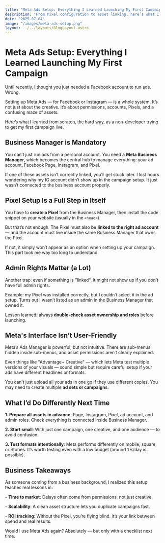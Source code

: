 ```yaml
---
title: "Meta Ads Setup: Everything I Learned Launching My First Campaign"
description: "From Pixel configuration to asset linking, here’s what I figured out while launching my first Meta (Facebook + Instagram) ad. Clear steps, real mistakes, and how to avoid them."
date: "2025-07-04"
image: "/images/meta-ads-setup.png"
layout: ../../layouts/BlogLayout.astro
---
```


<h1 class="text-3xl font-bold mb-6">Meta Ads Setup: Everything I Learned Launching My First Campaign</h1>

<p>Until recently, I thought you just needed a Facebook account to run ads. Wrong.</p>

<p>Setting up Meta Ads — for Facebook or Instagram — is a whole system. It’s not just about the creative. It’s about permissions, accounts, Pixels, and a confusing maze of assets.</p>

<p>Here’s what I learned from scratch, the hard way, as a non-developer trying to get my first campaign live.</p>

<h2 class="text-xl font-semibold mb-4 mt-10">Business Manager is Mandatory</h2>

<p>You can’t just run ads from a personal account. You need a <strong>Meta Business Manager</strong>, which becomes the central hub to manage everything: your ad account, Facebook Page, Instagram, and Pixel.</p>

<p>If one of these assets isn't correctly linked, you’ll get stuck later. I lost hours wondering why my IG account didn’t show up in the campaign setup. It just wasn’t connected to the business account properly.</p>

<h2 class="text-xl font-semibold mb-4 mt-10">Pixel Setup Is a Full Step in Itself</h2>

<p>You have to <strong>create a Pixel</strong> from the Business Manager, then install the code snippet on your website (usually in the <code>&lt;head&gt;</code>).</p>

<p>But that’s not enough. The Pixel must also be <strong>linked to the right ad account</strong> — and the account must live inside the same Business Manager that owns the Pixel.</p>

<p>If not, it simply won’t appear as an option when setting up your campaign. This part took me way too long to understand.</p>

<h2 class="text-xl font-semibold mb-4 mt-10">Admin Rights Matter (a Lot)</h2>

<p>Another trap: even if something is "linked", it might not show up if you don’t have full admin rights.</p>

<p>Example: my Pixel was installed correctly, but I couldn’t select it in the ad setup. Turns out I wasn’t listed as an admin in the Business Manager that owned it.</p>

<p>Lesson learned: always <strong>double-check asset ownership and roles</strong> before launching.</p>

<h2 class="text-xl font-semibold mb-4 mt-10">Meta's Interface Isn’t User-Friendly</h2>

<p>Meta’s Ads Manager is powerful, but not intuitive. There are sub-menus hidden inside sub-menus, and asset permissions aren’t clearly explained.</p>

<p>Even things like "Advantage+ Creative" — which lets Meta test multiple versions of your visuals — sound simple but require careful setup if your ads have different headlines or formats.</p>

<p>You can't just upload all your ads in one go if they use different copies. You may need to create multiple <strong>ad sets or campaigns</strong>.</p>

<h2 class="text-xl font-semibold mb-4 mt-10">What I’d Do Differently Next Time</h2>

<p><strong>1. Prepare all assets in advance</strong>: Page, Instagram, Pixel, ad account, and admin roles. Check everything is connected inside Business Manager.</p>

<p><strong>2. Start small</strong>: With just one campaign, one creative, and one audience — to avoid confusion.</p>

<p><strong>3. Test formats intentionally</strong>: Meta performs differently on mobile, square, or Stories. It’s worth testing even with a low budget (around 1 €/day is possible).</p>

<h2 class="text-xl font-semibold mb-4 mt-10">Business Takeaways</h2>

<p>As someone coming from a business background, I realized this setup teaches real lessons in:</p>

<p>- <strong>Time to market</strong>: Delays often come from permissions, not just creative.</p>
<p>- <strong>Scalability</strong>: A clean asset structure lets you duplicate campaigns fast.</p>
<p>- <strong>ROI tracking</strong>: Without the Pixel, you’re flying blind. It’s your link between spend and real results.</p>

<p>Would I use Meta Ads again? Absolutely — but only with a checklist next time.</p>

&nbsp;